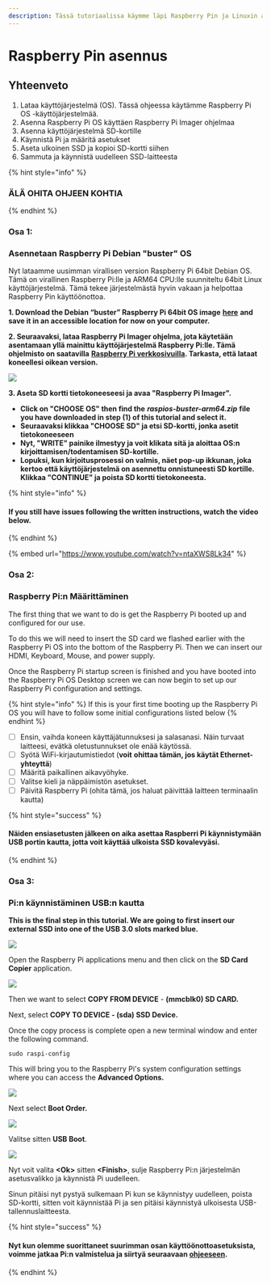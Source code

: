 ```yaml
---
description: Tässä tutoriaalissa käymme läpi Raspberry Pin ja Linuxin asentamisen perusteita
---
```


# Raspberry Pin asennus

## Yhteenveto <a id="h.vrhvb96nxxe9"></a>

1. Lataa käyttöjärjestelmä \(OS\). Tässä ohjeessa käytämme Raspberry Pi OS -käyttöjärjestelmää.
2. Asenna Raspberry Pi OS käyttäen Raspberry Pi Imager ohjelmaa
3. Asenna käyttöjärjestelmä SD-kortille
4. Käynnistä Pi ja määritä asetukset
5. Aseta ulkoinen SSD ja kopioi SD-kortti siihen
6. Sammuta ja käynnistä uudelleen SSD-laitteesta

{% hint style="info" %}
### ÄLÄ OHITA OHJEEN KOHTIA
{% endhint %}

### **Osa 1:**

### Asennetaan Raspberry Pi Debian "buster" OS <a id="h.lpv6ciisjqp3"></a>

Nyt lataamme uusimman virallisen version Raspberry Pi 64bit Debian OS. Tämä on virallinen Raspberry Pi:lle ja ARM64 CPU:lle suunniteltu 64bit Linux käyttöjärjestelmä. Tämä tekee järjestelmästä hyvin vakaan ja helpottaa Raspberry Pin käyttöönottoa.

**1. Download the Debian “buster” Raspberry Pi 64bit OS image** [**here**](https://downloads.raspberrypi.org/raspios_arm64/images/raspios_arm64-2021-04-09/2021-03-04-raspios-buster-arm64.zip) **and save it in an accessible location for now on your computer.**

**2. Seuraavaksi, lataa Raspberry Pi Imager ohjelma, jota käytetään asentamaan yllä mainittu käyttöjärjestelmä Raspberry Pi:lle. Tämä ohjelmisto on saatavilla** [**Raspberry Pi verkkosivuilla**](https://www.raspberrypi.org/software/)**. Tarkasta, että lataat koneellesi oikean version.**

![](../../.gitbook/assets/screen-shot-2021-03-12-at-5.36.30-pm.png)

**3. Aseta SD kortti tietokoneeseesi ja avaa "Raspberry Pi Imager".**

* **Click on "CHOOSE OS"  then find the** _**raspios-buster-arm64.zip**_ **file you have downloaded in step \(1\) of this tutorial and select it.**
* **Seuraavaksi klikkaa "CHOOSE SD" ja etsi SD-kortti, jonka asetit tietokoneeseen**
* **Nyt, "WRITE" painike ilmestyy ja voit klikata sitä ja aloittaa OS:n kirjoittamisen/todentamisen SD-kortille.**
* **Lopuksi, kun kirjoitusprosessi on valmis, näet pop-up ikkunan, joka kertoo että käyttöjärjestelmä on asennettu onnistuneesti SD kortille. Klikkaa "CONTINUE" ja poista SD kortti tietokoneesta.**

{% hint style="info" %}
#### **If you still have issues following the written instructions, watch the video below.**
{% endhint %}

{% embed url="https://www.youtube.com/watch?v=ntaXWS8Lk34" %}



### Osa 2:

### Raspberry Pi:n Määrittäminen

The first thing that we want to do is get the Raspberry Pi booted up and configured for our use.

To do this we will need to insert the SD card we flashed earlier with the Raspberry Pi OS into the bottom of the Raspberry Pi. Then we can insert our HDMI, Keyboard, Mouse, and power supply.

Once the Raspberry Pi startup screen is finished and you have booted into the Raspberry Pi OS Desktop screen we can now begin to set up our Raspberry Pi configuration and settings.

{% hint style="info" %}
If this is your first time booting up the Raspberry Pi OS you will have to follow some initial configurations listed below
{% endhint %}

* [ ] Ensin, vaihda koneen käyttäjätunnuksesi ja salasanasi. Näin turvaat laitteesi, evätkä oletustunnukset ole enää käytössä.
* [ ] Syötä WiFi-kirjautumistiedot (**voit** **ohittaa tämän, jos käytät Ethernet-yhteyttä**)
* [ ] Määritä paikallinen aikavyöhyke.
* [ ] Valitse kieli ja näppäimistön asetukset.
* [ ] Päivitä Raspberry Pi (ohita tämä, jos haluat päivittää laitteen terminaalin kautta)

{% hint style="success" %}
#### Näiden ensiasetusten jälkeen on aika asettaa Raspberri Pi käynnistymään USB portin kautta, jotta voit käyttää ulkoista SSD kovalevyäsi.
{% endhint %}

### Osa 3:

### Pi:n käynnistäminen USB:n kautta

**This is the final step in this tutorial. We are going to first insert our external SSD into one of the USB 3.0 slots marked blue.**

![](../../.gitbook/assets/pi4.jpeg)

Open the Raspberry Pi applications menu and then click on the **SD Card Copier** application.

![](../../.gitbook/assets/screen-shot-2021-03-29-at-9.11.39-pm%20%281%29.png)

Then we want to select **COPY FROM DEVICE** - **\(mmcblk0\) SD CARD.**

Next, select **COPY TO DEVICE - \(sda\) SSD Device.**

Once the copy process is complete open a new terminal window and enter the following command.

```text
sudo raspi-config
```

This will bring you to the Raspberry Pi's system configuration settings where you can access the **Advanced Options.**

![](../../.gitbook/assets/screen-shot-2021-03-29-at-10.13.19-pm.png)

Next select **Boot Order.**

![](../../.gitbook/assets/screen-shot-2021-03-29-at-10.13.40-pm%20%281%29.png)

Valitse sitten **USB Boot**.

![](../../.gitbook/assets/screen-shot-2021-03-29-at-10.14.05-pm%20%281%29.png)

Nyt voit valita **&lt;Ok&gt;** sitten **&lt;Finish&gt;**, sulje Raspberry Pi:n järjestelmän asetusvalikko ja käynnistä Pi uudelleen.

Sinun pitäisi nyt pystyä sulkemaan Pi kun se käynnistyy uudelleen, poista SD-kortti, sitten voit käynnistää Pi ja sen pitäisi käynnistyä ulkoisesta USB-tallennuslaitteesta.

{% hint style="success" %}
#### Nyt kun olemme suorittaneet suurimman osan käyttöönottoasetuksista, voimme jatkaa Pi:n valmistelua ja siirtyä seuraavaan [ohjeeseen](tutorial-2-relaynode.md).
{% endhint %}

